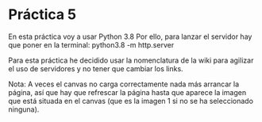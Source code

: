 # Práctica 5
En esta práctica voy a usar Python 3.8
Por ello, para lanzar el servidor hay que poner en la terminal:
python3.8 -m http.server

Para esta práctica he decidido usar la nomenclatura de la wiki para
agilizar el uso de servidores y no tener que cambiar los links.

Nota: A veces el canvas no carga correctamente nada más arrancar la página,
así que hay que refrescar la página hasta que aparece la imagen que está
situada en el canvas (que es la imagen 1 si no se ha seleccionado ninguna).
